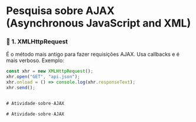 # Pesquisa sobre AJAX (Asynchronous JavaScript and XML)

### 📌 1. XMLHttpRequest
É o método mais antigo para fazer requisições AJAX. Usa callbacks e é mais verboso.
Exemplo:
```js
const xhr = new XMLHttpRequest();
xhr.open("GET", "api.json");
xhr.onload = () => console.log(xhr.responseText);
xhr.send();


#   A t i v i d a d e - s o b r e - A J A X  
 #   A t i v i d a d e - s o b r e - A J A X  
 